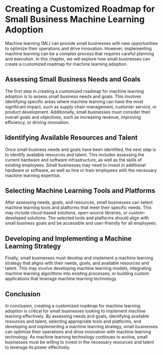 Creating a Customized Roadmap for Small Business Machine Learning Adoption
===============================================================================================================================================

Machine learning (ML) can provide small businesses with new opportunities to optimize their operations and drive innovation. However, implementing machine learning can be a complex process that requires careful planning and execution. In this chapter, we will explore how small businesses can create a customized roadmap for machine learning adoption.

Assessing Small Business Needs and Goals
----------------------------------------

The first step in creating a customized roadmap for machine learning adoption is to assess small business needs and goals. This involves identifying specific areas where machine learning can have the most significant impact, such as supply chain management, customer service, or product development. Additionally, small businesses must consider their overall goals and objectives, such as increasing revenue, improving efficiency, or driving innovation.

Identifying Available Resources and Talent
------------------------------------------

Once small business needs and goals have been identified, the next step is to identify available resources and talent. This includes assessing the current hardware and software infrastructure, as well as the skills of existing employees. Small businesses may need to invest in additional hardware or software, as well as hire or train employees with the necessary machine learning expertise.

Selecting Machine Learning Tools and Platforms
----------------------------------------------

After assessing needs, goals, and resources, small businesses can select machine learning tools and platforms that meet their specific needs. This may include cloud-based solutions, open-source libraries, or custom-developed solutions. The selected tools and platforms should align with small business goals and be accessible and user-friendly for all employees.

Developing and Implementing a Machine Learning Strategy
-------------------------------------------------------

Finally, small businesses must develop and implement a machine learning strategy that aligns with their needs, goals, and available resources and talent. This may involve developing machine learning models, integrating machine learning algorithms into existing processes, or building custom applications that leverage machine learning technology.

Conclusion
----------

In conclusion, creating a customized roadmap for machine learning adoption is critical for small businesses looking to implement machine learning effectively. By assessing needs and goals, identifying available resources and talent, selecting appropriate tools and platforms, and developing and implementing a machine learning strategy, small businesses can optimize their operations and drive innovation with machine learning technology. As machine learning technology continues to evolve, small businesses must be willing to invest in the necessary resources and talent to leverage its power effectively.
